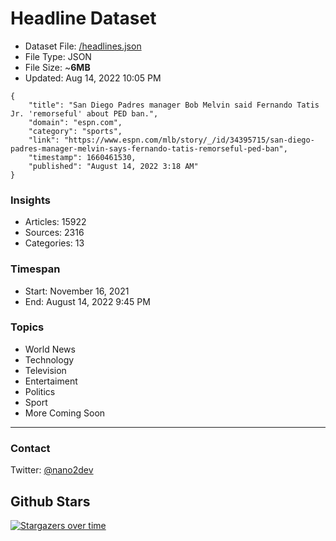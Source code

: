 # Headline Dataset

- Dataset File: [/headlines.json](https://raw.githubusercontent.com/fwd/news/master/headlines.json) 
- File Type: JSON
- File Size: ~**6MB**
- Updated: Aug 14, 2022 10:05 PM

```
{
    "title": "San Diego Padres manager Bob Melvin said Fernando Tatis Jr. 'remorseful' about PED ban.",
    "domain": "espn.com",
    "category": "sports",
    "link": "https://www.espn.com/mlb/story/_/id/34395715/san-diego-padres-manager-melvin-says-fernando-tatis-remorseful-ped-ban",
    "timestamp": 1660461530,
    "published": "August 14, 2022 3:18 AM"
}
```

### Insights

- Articles: 15922
- Sources: 2316
- Categories: 13

### Timespan

- Start: November 16, 2021
- End: August 14, 2022 9:45 PM

### Topics

- World News
- Technology
- Television
- Entertaiment
- Politics
- Sport
- More Coming Soon

---

### Contact 

Twitter: [@nano2dev](https://twitter.com/nano2dev)

## Github Stars

[![Stargazers over time](https://starchart.cc/fwd/news.svg)](https://starchart.cc/fwd/news)
	